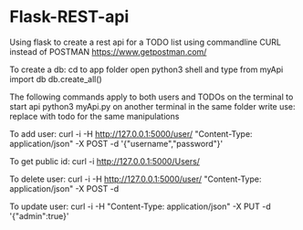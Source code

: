# Flask-REST-api
Using flask to create a rest api for a TODO list
using commandline CURL instead of POSTMAN https://www.getpostman.com/ 

To create a db:
  cd to app folder open python3 shell and type
    from myApi import db
    db.create_all()

The following commands apply to both users and TODOs
on the terminal to start api
  python3 myApi.py
  on another terminal in the same folder write use:
  replace <user> with  todo for the same manipulations
  

To add user:
  curl -i -H http://127.0.0.1:5000/user/ "Content-Type: application/json" -X POST -d '{"username","password"}'

To get public id:
  curl -i http://127.0.0.1:5000/Users/

To delete user:
  curl -i -H http://127.0.0.1:5000/user/ "Content-Type: application/json" -X POST -d <user public id>

To update user:
  curl -i -H "Content-Type: application/json" -X PUT -d '{"admin":true}' 
  
